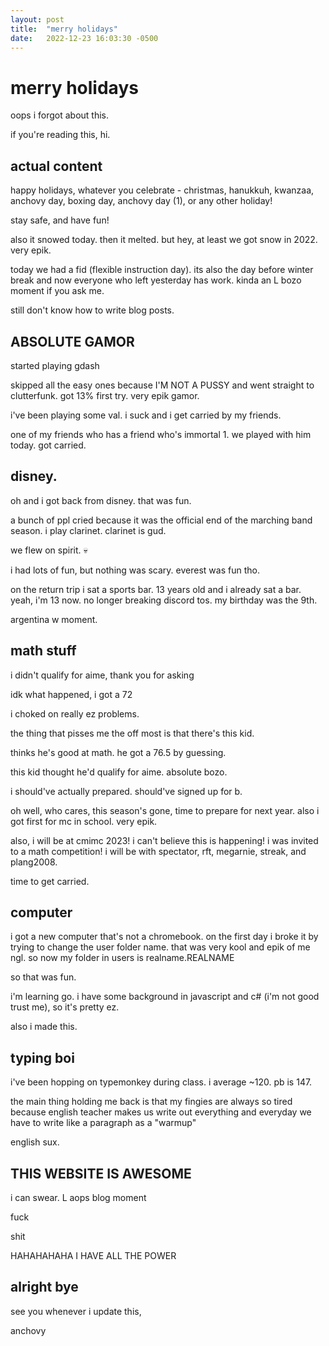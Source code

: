 ```yaml
---
layout: post
title:  "merry holidays"
date:   2022-12-23 16:03:30 -0500
---
```


# merry holidays

oops i forgot about this.

if you're reading this, hi.

## actual content

happy holidays, whatever you celebrate - christmas, hanukkuh, kwanzaa, anchovy day, boxing day, anchovy day (1), or any other holiday!

stay safe, and have fun!

also it snowed today. then it melted. but hey, at least we got snow in 2022. very epik.

today we had a fid (flexible instruction day). its also the day before winter break and now everyone who left yesterday has work. kinda an L bozo moment if you ask me.

still don't know how to write blog posts.

## ABSOLUTE GAMOR

started playing gdash

skipped all the easy ones because I'M NOT A PUSSY and went straight to clutterfunk. got 13% first try. very epik gamor.

i've been playing some val. i suck and i get carried by my friends.

one of my friends who has a friend who's immortal 1. we played with him today. got carried.

## disney.

oh and i got back from disney. that was fun.

a bunch of ppl cried because it was the official end of the marching band season. i play clarinet. clarinet is gud.

we flew on spirit. 💀

i had lots of fun, but nothing was scary. everest was fun tho.

on the return trip i sat a sports bar. 13 years old and i already sat a bar. yeah, i'm 13 now. no longer breaking discord tos. my birthday was the 9th.

argentina w moment.

## math stuff

i didn't qualify for aime, thank you for asking

idk what happened, i got a 72

i choked on really ez problems.

the thing that pisses me the off most is that there's this kid.

thinks he's good at math. he got a 76.5 by guessing.

this kid thought he'd qualify for aime. absolute bozo.

i should've actually prepared. should've signed up for b.

oh well, who cares, this season's gone, time to prepare for next year. also i got first for mc in school. very epik.

also, i will be at cmimc 2023! i can't believe this is happening! i was invited to a math competition! i will be with spectator, rft, megarnie, streak, and plang2008.

time to get carried.

## computer

i got a new computer that's not a chromebook. on the first day i broke it by trying to change the user folder name. that was very kool and epik of me ngl. so now my folder in users is realname.REALNAME

so that was fun.

i'm learning go. i have some background in javascript and c# (i'm not good trust me), so it's pretty ez.

also i made this.

## typing boi

i've been hopping on typemonkey during class. i average ~120. pb is 147.

the main thing holding me back is that my fingies are always so tired because english teacher makes us write out everything and everyday we have to write like a paragraph as a "warmup"

english sux.

## THIS WEBSITE IS AWESOME

i can swear. L aops blog moment

fuck

shit

HAHAHAHAHA I HAVE ALL THE POWER

## alright bye

see you whenever i update this,

anchovy
